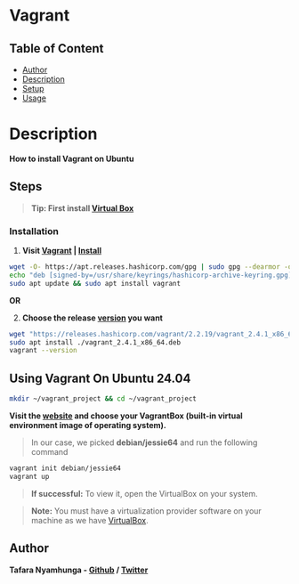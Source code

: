 # Vagrant

## Table of Content
- [Author](#author)
- [Description](#description)
- [Setup](#steps)
- [Usage](#using-vagrant-on-ubuntu-2404)

# Description

**How to install Vagrant on Ubuntu**

## Steps

> **Tip: First install [Virtual Box](../virtualbox/README.md)**

### Installation

1. **Visit [Vagrant](https://developer.hashicorp.com/vagrant) | [Install](https://developer.hashicorp.com/vagrant/install)**

```bash
wget -O- https://apt.releases.hashicorp.com/gpg | sudo gpg --dearmor -o /usr/share/keyrings/hashicorp-archive-keyring.gpg
echo "deb [signed-by=/usr/share/keyrings/hashicorp-archive-keyring.gpg] https://apt.releases.hashicorp.com $(lsb_release -cs) main" | sudo tee /etc/apt/sources.list.d/hashicorp.list
sudo apt update && sudo apt install vagrant
```

**OR**

2. **Choose the release [version](https://releases.hashicorp.com/vagrant/) you want**

```bash
wget "https://releases.hashicorp.com/vagrant/2.2.19/vagrant_2.4.1_x86_64.deb"
sudo apt install ./vagrant_2.4.1_x86_64.deb
vagrant --version
```

## Using Vagrant On Ubuntu 24.04

```bash
mkdir ~/vagrant_project && cd ~/vagrant_project
```

**Visit the [website](https://portal.cloud.hashicorp.com/vagrant/discover) and choose your VagrantBox (built-in virtual environment image of operating system).**

> In our case, we picked **debian/jessie64** and run the following command

```bash
vagrant init debian/jessie64
vagrant up
```

> **If successful:** To view it, open the VirtualBox on your system.

> **Note:** You must have a virtualization provider software on your machine as we have [VirtualBox](../virtualbox/README.md).

## Author

**Tafara Nyamhunga  - [Github](https://github.com/tafara-n) / [Twitter](https://twitter.com/tafaranyamhunga)**
